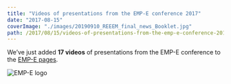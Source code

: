 ```yaml
---
title: "Videos of presentations from the EMP-E conference 2017"
date: "2017-08-15"
coverImage: "./images/20190910_REEEM_final_news_Booklet.jpg"
path: /2017/08/15/videos-of-presentations-from-the-emp-e-conference-2017/
---
```


We’ve just added **17 videos** of presentations from the EMP-E conference to the [EMP-E pages](https://www.reeem.org/index.php/emp-e-main/).

![EMP-E logo](./images/2017/03/EMP-E_logo.png)
